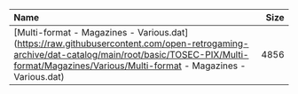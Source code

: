 |Name|Size|
|:---|---:|
|[Multi-format - Magazines - Various.dat](https://raw.githubusercontent.com/open-retrogaming-archive/dat-catalog/main/root/basic/TOSEC-PIX/Multi-format/Magazines/Various/Multi-format - Magazines - Various.dat)|4856|
